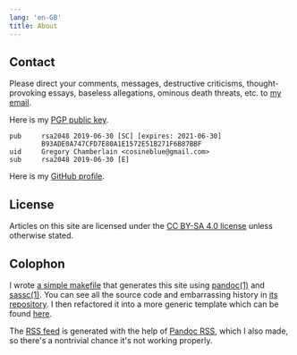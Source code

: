 ```yaml
---
lang: 'en-GB'
title: About
---
```


Contact
-------

Please direct your comments, messages, destructive criticisms,
thought-provoking essays, baseless allegations, ominous death threats,
etc. to [my email].

Here is my [PGP public key].

    pub     rsa2048 2019-06-30 [SC] [expires: 2021-06-30]
            B93ADE0A747CFD7E80A1E1572E51B271F6B87BBF
    uid     Gregory Chamberlain <cosineblue@gmail.com>
    sub     rsa2048 2019-06-30 [E]

Here is my [GitHub profile].

License
-------

Articles on this site are licensed under the [CC BY-SA 4.0 license]
unless otherwise stated.

Colophon
--------

I wrote [a simple makefile] that generates this site using [pandoc(1)]
and [sassc(1)]. You can see all the source code and embarrassing history
in [its repository]. I then refactored it into a more generic template
which can be found [here].

The [RSS feed] is generated with the help of [Pandoc RSS], which I also
made, so there's a nontrivial chance it's not working properly.

  [my email]: mailto:gregc@posteo.net
  [PGP public key]: pubkey-gc.txt
  [GitHub profile]: https://github.com/chambln
  [CC BY-SA 4.0 license]: https://creativecommons.org/licenses/by-sa/4.0/
  [a simple makefile]: https://github.com/chambln/red/blob/master/Makefile
  [pandoc(1)]: https://pandoc.org/
  [sassc(1)]: https://github.com/sass/sassc
  [its repository]: https://github.com/chambln/chambln.github.io
  [here]: https://github.com/chambln/red
  [RSS feed]: rss.xml
  [Pandoc RSS]: https://github.com/chambln/pandoc-rss
